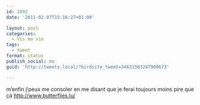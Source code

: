 ```yaml
---
id: 2892
date: '2011-02-07T15:16:27+01:00'

layout: post
categories:
  - Vis ma vie
tags:
  - tweet
format: status
publish_social: no
guid: 'http://tweets.local/?birdsite_tweet=34631583247900673'

---
```


m’enfin j’peux me consoler en me disant que je ferai toujours moins pire que çà http://www.butterflies.lu/